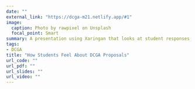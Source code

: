 ```yaml
---
date: ""
external_link: "https://dcga-m21.netlify.app/#1"
image:
  caption: Photo by rawpixel on Unsplash
  focal_point: Smart
summary: A presentation using Xaringan that looks at student responses on different DCGA proposals from the Denison March 2021 survey.
tags:
- DCGA
title: "How Students Feel About DCGA Proposals"
url_code: ""
url_pdf: ""
url_slides: ""
url_video: ""
---
```



